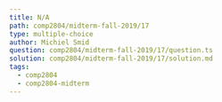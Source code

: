 ```yaml
---
title: N/A
path: comp2804/midterm-fall-2019/17
type: multiple-choice
author: Michiel Smid
question: comp2804/midterm-fall-2019/17/question.ts
solution: comp2804/midterm-fall-2019/17/solution.md
tags:
  - comp2804
  - comp2804-midterm
---
```

